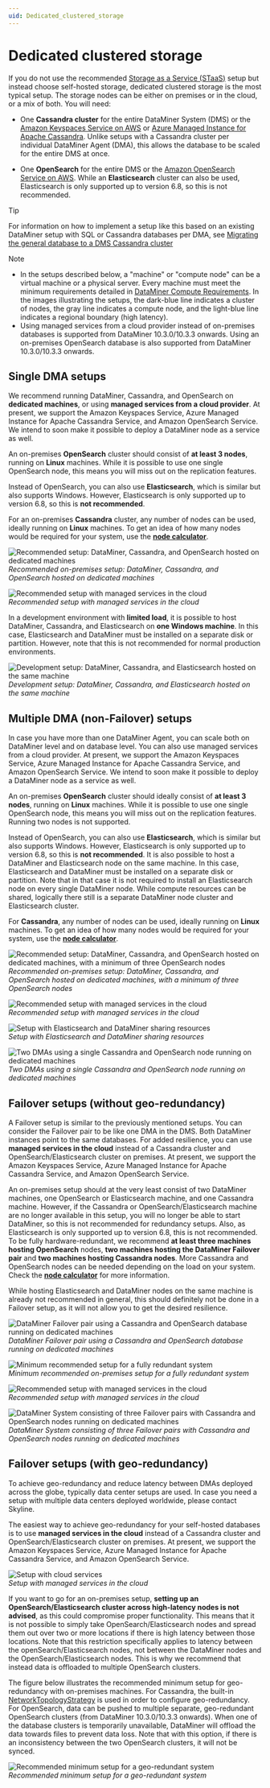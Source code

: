 ```yaml
---
uid: Dedicated_clustered_storage
---
```


# Dedicated clustered storage

If you do not use the recommended [Storage as a Service (STaaS)](xref:STaaS) setup but instead choose self-hosted storage, dedicated clustered storage is the most typical setup. The storage nodes can be either on premises or in the cloud, or a mix of both. You will need:

- One **Cassandra cluster** for the entire DataMiner System (DMS) or the [Amazon Keyspaces Service on AWS](xref:Amazon_Keyspaces_Service) or [Azure Managed Instance for Apache Cassandra](xref:Azure_Managed_Instance_for_Apache_Cassandra). Unlike setups with a Cassandra cluster per individual DataMiner Agent (DMA), this allows the database to be scaled for the entire DMS at once.

- One **OpenSearch** for the entire DMS or the [Amazon OpenSearch Service on AWS](xref:Amazon_OpenSearch_Service). While an **Elasticsearch** cluster can also be used, Elasticsearch is only supported up to version 6.8, so this is not recommended.

> [!TIP]
> For information on how to implement a setup like this based on an existing DataMiner setup with SQL or Cassandra databases per DMA, see [Migrating the general database to a DMS Cassandra cluster](xref:Migrating_the_general_database_to_a_DMS_Cassandra_cluster)

> [!NOTE]
>
> - In the setups described below, a "machine" or "compute node" can be a virtual machine or a physical server. Every machine must meet the minimum requirements detailed in [DataMiner Compute Requirements](xref:DataMiner_Compute_Requirements). In the images illustrating the setups, the dark-blue line indicates a cluster of nodes, the gray line indicates a compute node, and the light-blue line indicates a regional boundary (high latency).
> - Using managed services from a cloud provider instead of on-premises databases is supported from DataMiner 10.3.0/10.3.3 onwards. Using an on-premises OpenSearch database is also supported from DataMiner 10.3.0/10.3.3 onwards.

## Single DMA setups

We recommend running DataMiner, Cassandra, and OpenSearch on **dedicated machines**, or using **managed services from a cloud provider**. At present, we support the Amazon Keyspaces Service, Azure Managed Instance for Apache Cassandra Service, and Amazon OpenSearch Service. We intend to soon make it possible to deploy a DataMiner node as a service as well.

An on-premises **OpenSearch** cluster should consist of **at least 3 nodes**, running on **Linux** machines. While it is possible to use one single OpenSearch node, this means you will miss out on the replication features.

Instead of OpenSearch, you can also use **Elasticsearch**, which is similar but also supports Windows. However, Elasticsearch is only supported up to version 6.8, so this is **not recommended**.

For an on-premises **Cassandra** cluster, any number of nodes can be used, ideally running on **Linux** machines. To get an idea of how many nodes would be required for your system, use the [**node calculator**](https://community.dataminer.services/calculator/).

![Recommended setup: DataMiner, Cassandra, and OpenSearch hosted on dedicated machines](~/user-guide/images/Recommended-Setup-1.png)<br>
*Recommended on-premises setup: DataMiner, Cassandra, and OpenSearch hosted on dedicated machines*

![Recommended setup with managed services in the cloud](~/user-guide/images/Cloud-oneAgent.png)<br>
*Recommended setup with managed services in the cloud*

In a development environment with **limited load**, it is possible to host DataMiner, Cassandra, and Elasticsearch on **one Windows machine**. In this case, Elasticsearch and DataMiner must be installed on a separate disk or partition. However, note that this is not recommended for normal production environments.

![Development setup: DataMiner, Cassandra, and Elasticsearch hosted on the same machine](~/user-guide/images/Development-setup-DataMiner-Cassandra-and-Elasticsearch.png)<br>
*Development setup: DataMiner, Cassandra, and Elasticsearch hosted on the same machine*

## Multiple DMA (non-Failover) setups

In case you have more than one DataMiner Agent, you can scale both on DataMiner level and on database level. You can also use managed services from a cloud provider. At present, we support the Amazon Keyspaces Service, Azure Managed Instance for Apache Cassandra Service, and Amazon OpenSearch Service. We intend to soon make it possible to deploy a DataMiner node as a service as well.

An on-premises **OpenSearch** cluster should ideally consist of **at least 3 nodes**, running on **Linux** machines. While it is possible to use one single OpenSearch node, this means you will miss out on the replication features. Running two nodes is not supported.

Instead of OpenSearch, you can also use **Elasticsearch**, which is similar but also supports Windows. However, Elasticsearch is only supported up to version 6.8, so this is **not recommended**. It is also possible to host a DataMiner and Elasticsearch node on the same machine. In this case, Elasticsearch and DataMiner must be installed on a separate disk or partition. Note that in that case it is not required to install an Elasticsearch node on every single DataMiner node. While compute resources can be shared, logically there still is a separate DataMiner node cluster and Elasticsearch cluster.

For **Cassandra**, any number of nodes can be used, ideally running on **Linux** machines. To get an idea of how many nodes would be required for your system, use the [**node calculator**](https://community.dataminer.services/calculator/).

![Recommended setup: DataMiner, Cassandra, and OpenSearch hosted on dedicated machines, with a minimum of three OpenSearch nodes](~/user-guide/images/Recommended-Setup-2.png)<br>
*Recommended on-premises setup: DataMiner, Cassandra, and OpenSearch hosted on dedicated machines, with a minimum of three OpenSearch nodes*

![Recommended setup with managed services in the cloud](~/user-guide/images/Cloud.png)<br>
*Recommended setup with managed services in the cloud*

![Setup with Elasticsearch and DataMiner sharing resources](~/user-guide/images/Elasticsearch-DataMiner-sharing-resources.png)<br>
*Setup with Elasticsearch and DataMiner sharing resources*

![Two DMAs using a single Cassandra and OpenSearch node running on dedicated machines](~/user-guide/images/Single-Cassandra-and-OpenSearch-node.png)<br>
*Two DMAs using a single Cassandra and OpenSearch node running on dedicated machines*

## Failover setups (without geo-redundancy)

A Failover setup is similar to the previously mentioned setups. You can consider the Failover pair to be like one DMA in the DMS. Both DataMiner instances point to the same databases. For added resilience, you can use **managed services in the cloud** instead of a Cassandra cluster and OpenSearch/Elasticsearch cluster on premises. At present, we support the Amazon Keyspaces Service, Azure Managed Instance for Apache Cassandra Service, and Amazon OpenSearch Service.

An on-premises setup should at the very least consist of two DataMiner machines, one OpenSearch or Elasticsearch machine, and one Cassandra machine. However, if the Cassandra or OpenSearch/Elasticsearch machine are no longer available in this setup, you will no longer be able to start DataMiner, so this is not recommended for redundancy setups. Also, as Elasticsearch is only supported up to version 6.8, this is not recommended. To be fully hardware-redundant, we recommend **at least three machines hosting OpenSearch** nodes, **two machines hosting the DataMiner Failover pair** and **two machines hosting Cassandra nodes**. More Cassandra and OpenSearch nodes can be needed depending on the load on your system. Check the [**node calculator**](https://community.dataminer.services/calculator/) for more information.

While hosting Elasticsearch and DataMiner nodes on the same machine is already not recommended in general, this should definitely not be done in a Failover setup, as it will not allow you to get the desired resilience.

![DataMiner Failover pair using a Cassandra and OpenSearch database running on dedicated machines](~/user-guide/images/Failover-pair-Cassandra-and-OpenSearch.png)<br>
*DataMiner Failover pair using a Cassandra and OpenSearch database running on dedicated machines*

![Minimum recommended setup for a fully redundant system](~/user-guide/images/Min-recom-setup-fully-redundant.png)<br>
*Minimum recommended on-premises setup for a fully redundant system*

![Recommended setup with managed services in the cloud](~/user-guide/images/Failover_recommended_setup.png)<br>
*Recommended setup with managed services in the cloud*

![DataMiner System consisting of three Failover pairs with Cassandra and OpenSearch nodes running on dedicated machines](~/user-guide/images/3-Failover-pairs-Cassandra-and-OpenSearch.png)<br>
*DataMiner System consisting of three Failover pairs with Cassandra and OpenSearch nodes running on dedicated machines*

## Failover setups (with geo-redundancy)

To achieve geo-redundancy and reduce latency between DMAs deployed across the globe, typically data center setups are used. In case you need a setup with multiple data centers deployed worldwide, please contact Skyline.

The easiest way to achieve geo-redundancy for your self-hosted databases is to use **managed services in the cloud** instead of a Cassandra cluster and OpenSearch/Elasticsearch cluster on premises. At present, we support the Amazon Keyspaces Service, Azure Managed Instance for Apache Cassandra Service, and Amazon OpenSearch Service.

![Setup with cloud services](~/user-guide/images/Cassandra_DataMiner_Opensearch.png)<br>
*Setup with managed services in the cloud*

If you want to go for an on-premises setup, **setting up an OpenSearch/Elasticsearch cluster across high-latency nodes is not advised**, as this could compromise proper functionality. This means that it is not possible to simply take OpenSearch/Elasticsearch nodes and spread them out over two or more locations if there is high latency between those locations. Note that this restriction specifically applies to latency between the openSearch/Elasticsearch nodes, not between the DataMiner nodes and the OpenSearch/Elasticsearch nodes. This is why we recommend that instead data is offloaded to multiple OpenSearch clusters.

The figure below illustrates the recommended minimum setup for geo-redundancy with on-premises machines. For Cassandra, the built-in [NetworkTopologyStrategy](https://cassandra.apache.org/doc/4.0/cassandra/cql/ddl.html#networktopologystrategy) is used in order to configure geo-redundancy. For OpenSearch, data can be pushed to multiple separate, geo-redundant OpenSearch clusters (from DataMiner 10.3.0/10.3.3 onwards). When one of the database clusters is temporarily unavailable, DataMiner will offload the data towards files to prevent data loss. Note that with this option, if there is an inconsistency between the two OpenSearch clusters, it will not be synced.

![Recommended minimum setup for a geo-redundant system](~/user-guide/images/setup-for-a-geo-redundant-system.png)<br>
*Recommended minimum setup for a geo-redundant system*
